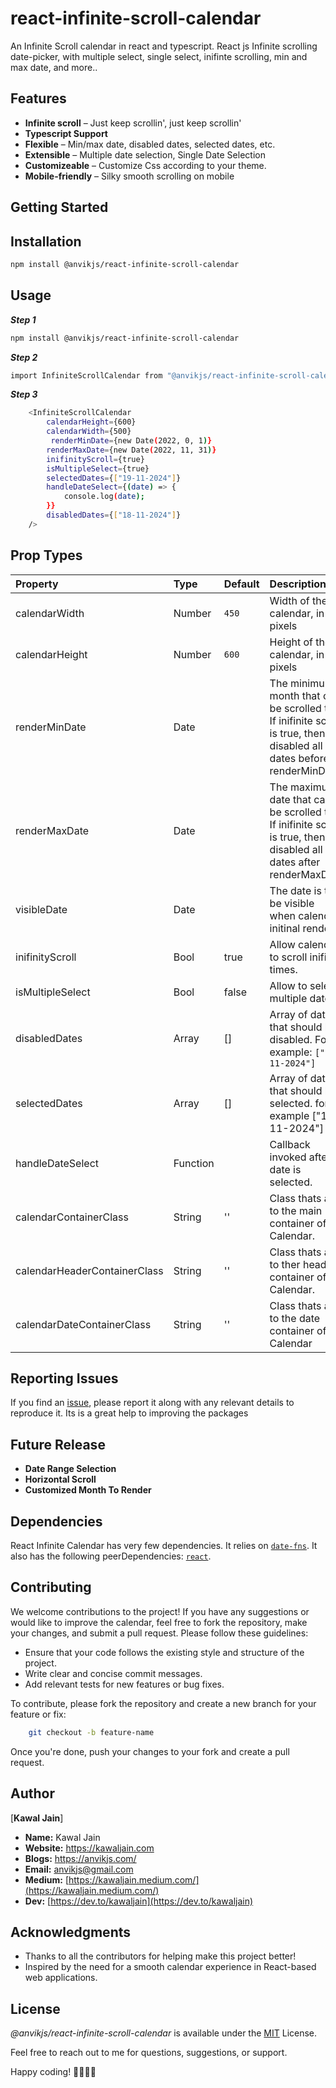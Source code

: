 # react-infinite-scroll-calendar
An Infinite Scroll calendar in react and typescript. React js Infinite scrolling date-picker, with multiple select, single select, inifinte scrolling, min and max date, and more..

## Features

- **Infinite scroll** – Just keep scrollin', just keep scrollin'
- **Typescript Support**
- **Flexible** – Min/max date, disabled dates, selected dates, etc.
- **Extensible** – Multiple date selection, Single Date Selection
- **Customizeable** – Customize Css according to your theme.
- **Mobile-friendly** – Silky smooth scrolling on mobile

## Getting Started

## Installation

```bash
npm install @anvikjs/react-infinite-scroll-calendar
```

## Usage

**_Step 1_**

```sh
npm install @anvikjs/react-infinite-scroll-calendar
```

**_Step 2_**

```sh
import InfiniteScrollCalendar from "@anvikjs/react-infinite-scroll-calendar";

```

**_Step 3_**

```sh
    <InfiniteScrollCalendar
        calendarHeight={600}
        calendarWidth={500}
         renderMinDate={new Date(2022, 0, 1)}
        renderMaxDate={new Date(2022, 11, 31)}
        inifinityScroll={true}
        isMultipleSelect={true}
        selectedDates={["19-11-2024"]}
        handleDateSelect={(date) => {
            console.log(date);
        }}
        disabledDates={["18-11-2024"]}
    />
```

## Prop Types

| Property                     | Type     | Default | Description                                                                                                              |
| :--------------------------- | :------- | :------ | :----------------------------------------------------------------------------------------------------------------------- |
| calendarWidth                | Number   | `450`   | Width of the calendar, in pixels                                                                                         |
| calendarHeight               | Number   | `600`   | Height of the calendar, in pixels                                                                                        |
| renderMinDate                | Date     |         | The minimum month that can be scrolled to, If inifinite scroll is true, then its disabled all dates before renderMinDate |
| renderMaxDate                | Date     |         | The maximum date that can be scrolled to, If inifinite scroll is true, then its disabled all dates after renderMaxDate   |
| visibleDate                  | Date     |         | The date is to be visible when calendar initinal render                                                                  |
| inifinityScroll              | Bool     | true    | Allow calendar to scroll inifinte times.                                                                                 |
| isMultipleSelect             | Bool     | false   | Allow to select multiple dates                                                                                           |
| disabledDates                | Array    | []      | Array of dates that should be disabled. For example: `["18-11-2024"]`                                                    |
| selectedDates                | Array    | []      | Array of dates that should be selected. for example ["19-11-2024"]                                                       |
| handleDateSelect             | Function |         | Callback invoked after date is selected.                                                                                 |
| calendarContainerClass       | String   | ''      | Class thats add to the main container of Calendar.                                                                       |
| calendarHeaderContainerClass | String   | ''      | Class thats add to ther header container of Calendar.                                                                    |
| calendarDateContainerClass   | String   | ''      | Class thats add to the date container of Calendar                                                                        |

## Reporting Issues

If you find an [issue](https://github.com/anvikjs/react-infinite-scroll-calendar/issues), please report it along with any relevant details to reproduce it. Its is a great help to improving the packages

## Future Release

- **Date Range Selection**
- **Horizontal Scroll**
- **Customized Month To Render**

## Dependencies

React Infinite Calendar has very few dependencies. It relies on [`date-fns`](https://www.npmjs.com/package/date-fns). It also has the following peerDependencies: [`react`](https://www.npmjs.com/package/react).

## Contributing

We welcome contributions to the project! If you have any suggestions or would like to improve the calendar, feel free to fork the repository, make your changes, and submit a pull request. Please follow these guidelines:

-   Ensure that your code follows the existing style and structure of the project.
-   Write clear and concise commit messages.
-   Add relevant tests for new features or bug fixes.

To contribute, please fork the repository and create a new branch for your feature or fix:

```sh
    git checkout -b feature-name
```
Once you're done, push your changes to your fork and create a pull request.

## Author

[**Kawal Jain**]

-   **Name:** Kawal Jain
-   **Website:** https://kawaljain.com
-   **Blogs:** https://anvikjs.com/
-   **Email:** anvikjs@gmail.com
-   **Medium:** [https://kawaljain.medium.com/](https://kawaljain.medium.com/) 
-   **Dev:** [https://dev.to/kawaljain](https://dev.to/kawaljain)

## Acknowledgments

-   Thanks to all the contributors for helping make this project better!
-   Inspired by the need for a smooth calendar experience in React-based web applications.

## License

_@anvikjs/react-infinite-scroll-calendar_ is available under the [MIT](https://choosealicense.com/licenses/mit/) License.

Feel free to reach out to me for questions, suggestions, or support.

Happy coding! 👨‍💻👩‍💻